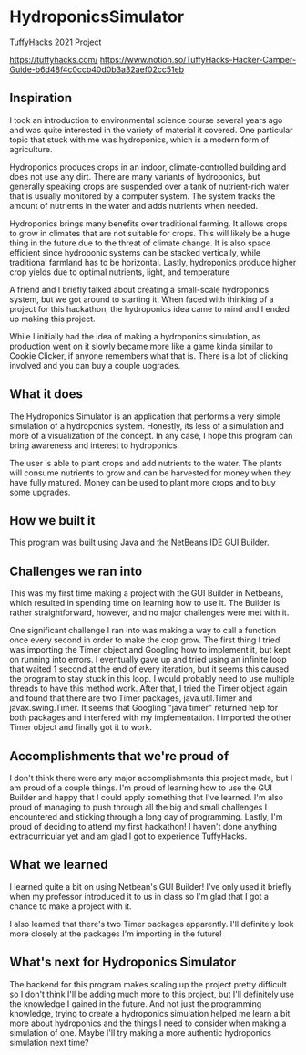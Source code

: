 # HydroponicsSimulator
TuffyHacks 2021 Project

https://tuffyhacks.com/
https://www.notion.so/TuffyHacks-Hacker-Camper-Guide-b6d48f4c0ccb40d0b3a32aef02cc51eb

## Inspiration
I took an introduction to environmental science course several years ago and was quite interested in the variety of material it covered. One particular topic that stuck with me was hydroponics, which is a modern form of agriculture. 

Hydroponics produces crops in an indoor, climate-controlled building and does not use any dirt. There are many variants of hydroponics, but generally speaking crops are suspended over a tank of nutrient-rich water that is usually monitored by a computer system. The system tracks the amount of nutrients in the water and adds nutrients when needed. 

Hydroponics brings many benefits over traditional farming. It allows crops to grow in climates that are not suitable for crops. This will likely be a huge thing in the future due to the threat of climate change. It is also space efficient since hydroponic systems can be stacked vertically, while traditional farmland has to be horizontal. Lastly, hydroponics produce higher crop yields due to optimal nutrients, light, and temperature

A friend and I briefly talked about creating a small-scale hydroponics system, but we got around to starting it. When faced with thinking of a project for this hackathon, the hydroponics idea came to mind and I ended up making this project.

While I initially had the idea of making a hydroponics simulation, as production went on it slowly became more like a game kinda similar to Cookie Clicker, if anyone remembers what that is. There is a lot of clicking involved and you can buy a couple upgrades.

## What it does
The Hydroponics Simulator is an application that performs a very simple simulation of a hydroponics system. Honestly, its less of a simulation and more of a visualization of the concept. In any case, I hope this program can bring awareness and interest to hydroponics.

The user is able to plant crops and add nutrients to the water. The plants will consume nutrients to grow and can be harvested for money when they have fully matured. Money can be used to plant more crops and to buy some upgrades.

## How we built it
This program was built using Java and the NetBeans IDE GUI Builder. 

## Challenges we ran into
This was my first time making a project with the GUI Builder in Netbeans, which resulted in spending time on learning how to use it. The Builder is rather straightforward, however, and no major challenges were met with it. 

One significant challenge I ran into was making a way to call a function once every second in order to make the crop grow. The first thing I tried was importing the Timer object and Googling how to implement it, but kept on running into errors. I eventually gave up and tried using an infinite loop that waited 1 second at the end of every iteration, but it seems this caused the program to stay stuck in this loop. I would probably need to use multiple threads to have this method work. After that, I tried the Timer object again and found that there are two Timer packages, java.util.Timer and javax.swing.Timer. It seems that Googling "java timer" returned help for both packages and interfered with my implementation. I imported the other Timer object and finally got it to work.

## Accomplishments that we're proud of
I don't think there were any major accomplishments this project made, but I am proud of a couple things. I'm proud of learning how to use the GUI Builder and happy that I could apply something that I've learned. I'm also proud of managing to push through all the big and small challenges I encountered and sticking through a long day of programming. Lastly, I'm proud of deciding to attend my first hackathon! I haven't done anything extracurricular yet and am glad I got to experience TuffyHacks.

## What we learned
I learned quite a bit on using Netbean's GUI Builder! I've only used it briefly when my professor introduced it to us in class so I'm glad that I got a chance to make a project with it. 

I also learned that there's two Timer packages apparently. I'll definitely look more closely at the packages I'm importing in the future!

## What's next for Hydroponics Simulator
The backend for this program makes scaling up the project pretty difficult so I don't think I'll be adding much more to this project, but I'll definitely  use the knowledge I gained in the future. And not just the programming knowledge, trying to create a hydroponics simulation helped me learn a bit more about hydroponics and the things I need to consider when making a simulation of one. Maybe I'll try making a more authentic hydroponics simulation next time?
